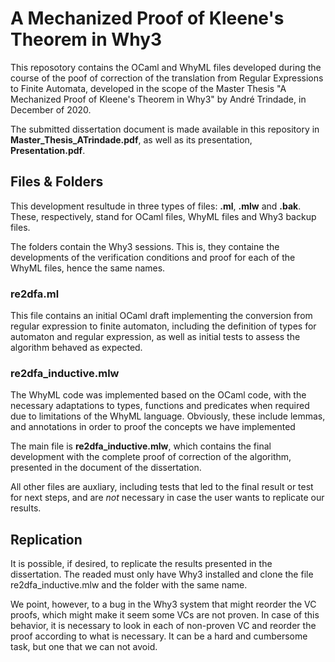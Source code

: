 # A Mechanized Proof of Kleene's Theorem in Why3

This reposotory contains the OCaml and WhyML files developed during the course of the poof of correction of the translation from Regular Expressions to Finite Automata, developed in the scope of the Master Thesis "A Mechanized Proof of Kleene's Theorem in Why3" by André Trindade, in December of 2020.

The submitted dissertation document is made available in this repository in **Master_Thesis_ATrindade.pdf**, as well as its presentation, **Presentation.pdf**.

## Files & Folders
This development resultude in three types of files: **.ml**, **.mlw** and **.bak**. These, respectively, stand for OCaml files, WhyML files and Why3 backup files.

The folders contain the Why3 sessions. This is, they containe the developments of the verification conditions and proof for each of the WhyML files, hence the same names.

### re2dfa.ml
This file contains an initial OCaml draft implementing the conversion from regular expression to finite automaton, including the definition of types for automaton and regular expression, as well as initial tests to assess the algorithm behaved as expected.

### re2dfa_inductive.mlw
The WhyML code was implemented based on the OCaml code, with the necessary adaptations to types, functions and predicates when required due to limitations of the WhyML language. Obviously, these include lemmas, and annotations in order to proof the concepts we have implemented

The main file is **re2dfa_inductive.mlw**, which contains the final development with the complete proof of correction of the algorithm, presented in the document of the dissertation. 

All other files are auxliary, including tests that led to the final result or test for next steps, and are *not* necessary in case the user wants to replicate our results.

## Replication
It is possible, if desired, to replicate the results presented in the dissertation. The readed must only have Why3 installed and clone the file re2dfa_inductive.mlw and the folder with the same name.

We point, however, to a bug in the Why3 system that might reorder the VC proofs, which might make it seem some VCs are not proven. In case of this behavior, it is necessary to look in each of non-proven VC and reorder the proof according to what is necessary. It can be a hard and cumbersome task, but one that we can not avoid.

